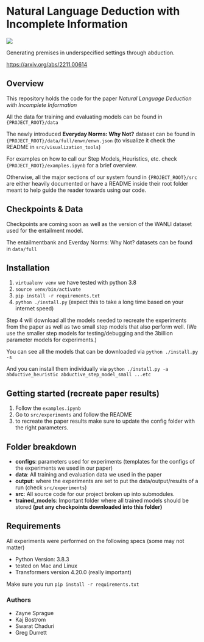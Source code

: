 # Natural Language Deduction with Incomplete Information


<image src="./images/overview.png"></image>

Generating premises in underspecified settings through abduction.

https://arxiv.org/abs/2211.00614

## Overview

This repository holds the code for the paper _Natural Language Deduction with Incomplete Information_

All the data for training and evaluating models can be found in `{PROJECT_ROOT}/data`

The newly introduced **Everyday Norms: Why Not?** dataset can be found in `{PROJECT_ROOT}/data/full/enwn/enwn.json`
(to visualize it check the README in `src/visualization_tools`)

For examples on how to call our Step Models, Heuristics, etc. check `{PROJECT_ROOT}/examples.ipynb` for a brief overview.

Otherwise, all the major sections of our system found in `{PROJECT_ROOT}/src` are either heavily documented or have a
README inside their root folder meant to help guide the reader towards using our code.

## Checkpoints & Data

Checkpoints are coming soon as well as the version of the WANLI dataset used for the entailment model.

The entailmentbank and Everday Norms: Why Not? datasets can be found in `data/full`

## Installation

1. `virtualenv venv` we have tested with python 3.8
2. `source venv/bin/activate`
3. `pip install -r requirements.txt`
4. `python ./install.py` (expect this to take a long time based on your internet speed)

Step 4 will download all the models needed to recreate the experiments from the paper as well as two small step models
that also perform well.  (We use the smaller step models for testing/debugging and the 3billion parameter models for
experiments.)

You can see all the models that can be downloaded via
`python ./install.py -s` 

And you can install them individually via
`python ./install.py -a abductive_heuristic abductive_step_model_small ...etc`

## Getting started (recreate paper results)

1. Follow the `examples.ipynb`
2. Go to `src/experiments` and follow the README
3. to recreate the paper results make sure to update the config folder with the right parameters.


## Folder breakdown
- **configs**: parameters used for experiments (templates for the configs of the experiments we used in our paper)
- **data**: All training and evaluation data we used in the paper
- **output**: where the experiments are set to put the data/output/results of a run (check `src/experiments`)
- **src**: All source code for our project broken up into submodules.
- **trained_models**: Important folder where all trained models should be stored **(put any checkpoints downloaded into this folder)**

## Requirements
All experiments were performed on the following specs (some may not matter)

- Python Version: 3.8.3
- tested on Mac and Linux
- Transformers version 4.20.0 (really important)

Make sure you run `pip install -r requirements.txt`

### Authors
- Zayne Sprague
- Kaj Bostrom
- Swarat Chaduri
- Greg Durrett


